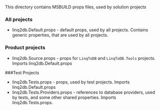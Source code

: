 This directory contains MSBUILD props files, used by solution projects

### All projects
- linq2db.Default.props - default props, used by all projects. Contains generic properties, that are used by all projects.

### Product projects
- linq2db.Source.props - props for `LinqToDB` and `LinqToDB.Tools` projects. Imports linq2db.Default.props

###Test Projects
- linq2db.Tests.props - props, used by test projects. Imports linq2db.Default.props
- linq2db.Tests.Providers.props - references to database providers, used by tests, and some other shared properties. Imports linq2db.Tests.props.
